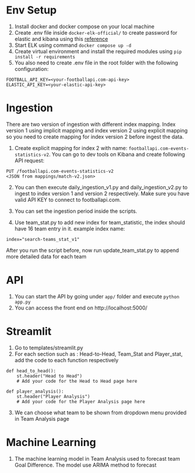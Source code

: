 # Env Setup
1. Install docker and docker compose on your local machine
2. Create .env file inside `docker-elk-official/` to create password for elastic and kibana using this <a href="https://www.elastic.co/guide/en/elasticsearch/reference/current/docker.html#docker-compose-file">reference</a>
3. Start ELK using command `docker compose up -d`
4. Create virtual environment and install the required modules using `pip install -r requirements`
5. You also need to create .env file in the root folder with the following configuration:
```
FOOTBALL_API_KEY=<your-footballapi.com-api-key>
ELASTIC_API_KEY=<your-elastic-api-key>
```

# Ingestion
There are two version of ingestion with different index mapping. Index version 1 using implicit mapping and index version 2 using explicit mapping so you need to create mapping for index version 2 before ingest the data.

1. Create explicit mapping for index 2 with name: `footballapi.com-events-statistics-v2`. You can go to dev tools on Kibana and create following API request:
```
PUT /footballapi.com-events-statistics-v2
<JSON from mappings/match-v2.json>
```

2. You can then execute daily_ingestion_v1.py and daily_ingestion_v2.py to ingest to index version 1 and version 2 respectively. Make sure you have valid API KEY to connect to footballapi.com.

3. You can set the ingestion period inside the scripts.

4. Use team_stat.py to add new index for team_statistic, the index should have 16 team entry in it. example index name:
```
index="search-teams_stat_v1"
```
After you run the script before, now run update_team_stat.py to append more detailed data for each team

# API
1. You can start the API by going under `app/` folder and execute `python app.py`
2. You can access the front end on http://localhost:5000/

# Streamlit
1. Go to templates/streamlit.py
2. For each section such as : Head-to-Head, Team_Stat and Player_stat, add the code to each function respectively
```
def head_to_head():
    st.header("Head to Head")
    # Add your code for the Head to Head page here

def player_analysis():
    st.header("Player Analysis")
    # Add your code for the Player Analysis page here
```
3. We can choose what team to be shown from dropdown menu provided in Team Analysis page

# Machine Learning
1. The machine learning model in Team Analysis used to forecast team Goal Difference. The model use ARIMA method to forecast